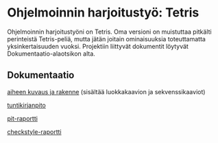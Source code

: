 # Ohjelmoinnin harjoitustyö: Tetris

Ohjelmoinnin harjoitustyöni on Tetris. Oma versioni on muistuttaa pitkälti perinteistä Tetris-peliä, mutta jätän joitain ominaisuuksia toteuttamatta yksinkertaisuuden vuoksi. Projektiin liittyvät dokumentit löytyvät Dokumentaatio-alaotsikon alta.

## Dokumentaatio

[aiheen kuvaus ja rakenne](/dokumentaatio/aiheenKuvausJaRakenne.md) (sisältää luokkakaavion ja sekvenssikaaviot)

[tuntikirjanpito](/dokumentaatio/tuntikirjanpito.md)

[pit-raportti](https://htmlpreview.github.io/?https://github.com/Mamelukki/MamelukinTetris/blob/master/dokumentaatio/pit/201702181744/index.html)

[checkstyle-raportti](https://htmlpreview.github.io/?https://github.com/Mamelukki/MamelukinTetris/blob/master/dokumentaatio/checkstyle/checkstyle.html)
